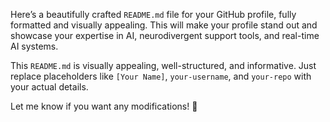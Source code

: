 Here’s a beautifully crafted `README.md` file for your GitHub profile, fully formatted and visually appealing. This will make your profile stand out and showcase your expertise in AI, neurodivergent support tools, and real-time AI systems.

This `README.md` is visually appealing, well-structured, and informative. Just replace placeholders like `[Your Name]`, `your-username`, and `your-repo` with your actual details.

Let me know if you want any modifications! 🚀

<!--
**AksharaaSharma/AksharaaSharma** is a ✨ _special_ ✨ repository because its `README.md` (this file) appears on your GitHub profile.

Here are some ideas to get you started:

- 🔭 I’m currently working on ...
- 🌱 I’m currently learning ...
- 👯 I’m looking to collaborate on ...
- 🤔 I’m looking for help with ...
- 💬 Ask me about ...
- 📫 How to reach me: ...
- 😄 Pronouns: ...
- ⚡ Fun fact: ...
-->
